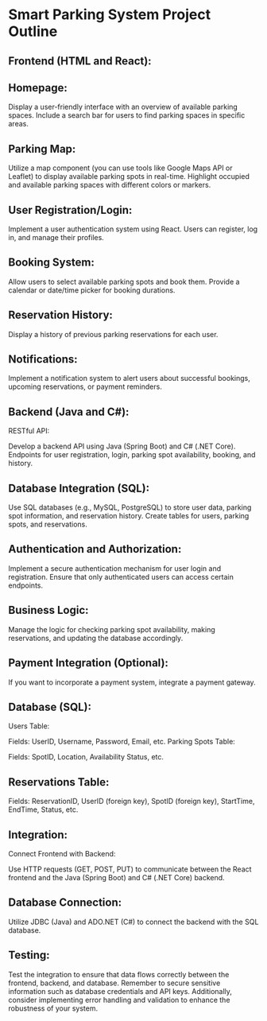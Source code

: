 # Smart Parking System Project Outline
## Frontend (HTML and React):
## Homepage:

Display a user-friendly interface with an overview of available parking spaces.
Include a search bar for users to find parking spaces in specific areas.
## Parking Map:

Utilize a map component (you can use tools like Google Maps API or Leaflet) to display available parking spots in real-time.
Highlight occupied and available parking spaces with different colors or markers.
## User Registration/Login:

Implement a user authentication system using React.
Users can register, log in, and manage their profiles.
## Booking System:

Allow users to select available parking spots and book them.
Provide a calendar or date/time picker for booking durations.
## Reservation History:

Display a history of previous parking reservations for each user.
## Notifications:

Implement a notification system to alert users about successful bookings, upcoming reservations, or payment reminders.
## Backend (Java and C#):
RESTful API:

Develop a backend API using Java (Spring Boot) and C# (.NET Core).
Endpoints for user registration, login, parking spot availability, booking, and history.
## Database Integration (SQL):

Use SQL databases (e.g., MySQL, PostgreSQL) to store user data, parking spot information, and reservation history.
Create tables for users, parking spots, and reservations.
## Authentication and Authorization:

Implement a secure authentication mechanism for user login and registration.
Ensure that only authenticated users can access certain endpoints.
## Business Logic:

Manage the logic for checking parking spot availability, making reservations, and updating the database accordingly.
## Payment Integration (Optional):

If you want to incorporate a payment system, integrate a payment gateway.
## Database (SQL):
Users Table:

Fields: UserID, Username, Password, Email, etc.
Parking Spots Table:

Fields: SpotID, Location, Availability Status, etc.
## Reservations Table:

Fields: ReservationID, UserID (foreign key), SpotID (foreign key), StartTime, EndTime, Status, etc.
## Integration:
Connect Frontend with Backend:

Use HTTP requests (GET, POST, PUT) to communicate between the React frontend and the Java (Spring Boot) and C# (.NET Core) backend.
## Database Connection:

Utilize JDBC (Java) and ADO.NET (C#) to connect the backend with the SQL database.
## Testing:

Test the integration to ensure that data flows correctly between the frontend, backend, and database.
Remember to secure sensitive information such as database credentials and API keys. Additionally, consider implementing error handling and validation to enhance the robustness of your system.

